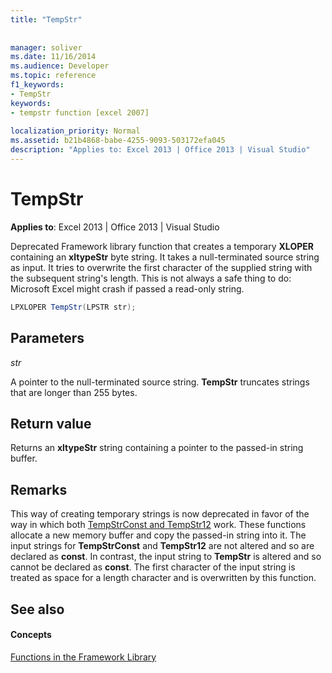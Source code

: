 ```yaml
---
title: "TempStr"
 
 
manager: soliver
ms.date: 11/16/2014
ms.audience: Developer
ms.topic: reference
f1_keywords:
- TempStr
keywords:
- tempstr function [excel 2007]
 
localization_priority: Normal
ms.assetid: b21b4868-babe-4255-9093-503172efa045
description: "Applies to: Excel 2013 | Office 2013 | Visual Studio"
---
```


# TempStr

 **Applies to**: Excel 2013 | Office 2013 | Visual Studio 
  
Deprecated Framework library function that creates a temporary **XLOPER** containing an **xltypeStr** byte string. It takes a null-terminated source string as input. It tries to overwrite the first character of the supplied string with the subsequent string's length. This is not always a safe thing to do: Microsoft Excel might crash if passed a read-only string. 
  
```cs
LPXLOPER TempStr(LPSTR str);
```

## Parameters

 _str_
  
A pointer to the null-terminated source string. **TempStr** truncates strings that are longer than 255 bytes. 
  
## Return value

Returns an **xltypeStr** string containing a pointer to the passed-in string buffer. 
  
## Remarks

This way of creating temporary strings is now deprecated in favor of the way in which both [TempStrConst and TempStr12](tempstrconst-tempstr12.md) work. These functions allocate a new memory buffer and copy the passed-in string into it. The input strings for **TempStrConst** and **TempStr12** are not altered and so are declared as **const**. In contrast, the input string to **TempStr** is altered and so cannot be declared as **const**. The first character of the input string is treated as space for a length character and is overwritten by this function.
  
## See also

#### Concepts

[Functions in the Framework Library](functions-in-the-framework-library.md)

